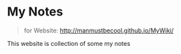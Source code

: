 # My Notes

> for Website: http://manmustbecool.github.io/MyWiki/

This website is collection of some my notes




